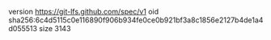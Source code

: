 version https://git-lfs.github.com/spec/v1
oid sha256:6c4d5115c0e116890f906b934fe0ce0b921bf3a8c1856e2127b4de1a4d055513
size 3143
